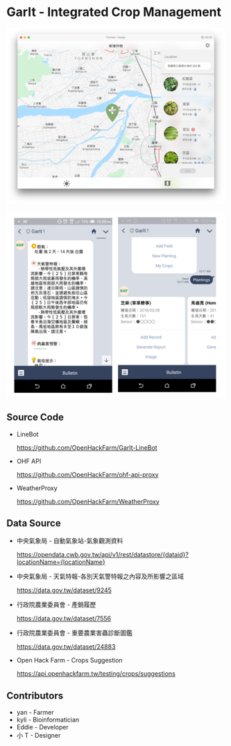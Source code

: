 # GarIt - Integrated Crop Management

![](https://raw.githubusercontent.com/OpenHackFarm/GarIt/master/assets/screenshot.png)

![](https://raw.githubusercontent.com/OpenHackFarm/GarIt/master/assets/linebot_screenshot.png)

Source Code
---
- LineBot

  https://github.com/OpenHackFarm/GarIt-LineBot
  
- OHF API

  https://github.com/OpenHackFarm/ohf-api-proxy
  
- WeatherProxy

  https://github.com/OpenHackFarm/WeatherProxy

Data Source
---
- 中央氣象局 - 自動氣象站-氣象觀測資料

  https://opendata.cwb.gov.tw/api/v1/rest/datastore/{dataid}?locationName={locationName}

- 中央氣象局 - 天氣特報-各別天氣警特報之內容及所影響之區域

  https://data.gov.tw/dataset/9245

- 行政院農業委員會 - 產銷履歷

  https://data.gov.tw/dataset/7556
  
- 行政院農業委員會 - 重要農業害蟲診斷圖鑑

  https://data.gov.tw/dataset/24883

- Open Hack Farm - Crops Suggestion

  https://api.openhackfarm.tw/testing/crops/suggestions

Contributors
---
- yan - Farmer
- kyli - Bioinformatician
- Eddie - Developer
- 小 T - Designer
